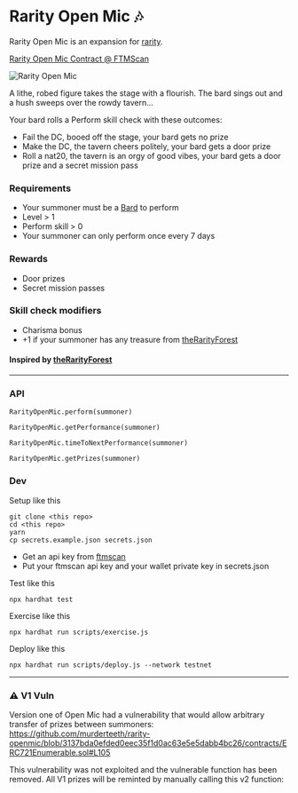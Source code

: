 # Rarity Open Mic 🎶

Rarity Open Mic is an expansion for [rarity](https://github.com/andrecronje/rarity/).

[Rarity Open Mic Contract @ FTMScan](https://ftmscan.com/address/0x46Fe9AAd56f486950ed3732A91552e3919e5713F#code)

![Rarity Open Mic](https://cdn.arstechnica.net/wp-content/uploads/2018/03/BardsTaletavern-800x450.jpg)

A lithe, robed figure takes the stage with a flourish. The bard sings out and a hush sweeps over the rowdy tavern...

Your bard rolls a Perform skill check with these outcomes:
- Fail the DC, booed off the stage, your bard gets no prize
- Make the DC, the tavern cheers politely, your bard gets a door prize
- Roll a nat20, the tavern is an orgy of good vibes, your bard gets a door prize and a secret mission pass

### Requirements
- Your summoner must be a [Bard](https://rarity.fandom.com/wiki/Bard) to perform
- Level > 1
- Perform skill > 0
- Your summoner can only perform once every 7 days

### Rewards
- Door prizes
- Secret mission passes

### Skill check modifiers
- Charisma bonus
- +1 if your summoner has any treasure from [theRarityForest](https://github.com/TheAustrian1998/theRarityForest)

#### Inspired by [theRarityForest](https://github.com/TheAustrian1998/theRarityForest)

- - -

### API
`RarityOpenMic.perform(summoner)`

`RarityOpenMic.getPerformance(summoner)`

`RarityOpenMic.timeToNextPerformance(summoner)`

`RarityOpenMic.getPrizes(summoner)`


### Dev
Setup like this
```
git clone <this repo>
cd <this repo>
yarn
cp secrets.example.json secrets.json
```
- Get an api key from [ftmscan](https://ftmscan.com) 
- Put your ftmscan api key and your wallet private key in secrets.json

Test like this
```
npx hardhat test
```

Exercise like this
```
npx hardhat run scripts/exercise.js
```

Deploy like this
```
npx hardhat run scripts/deploy.js --network testnet
```

- - -

### ⚠ V1 Vuln
Version one of Open Mic had a vulnerability that would allow arbitrary transfer of prizes between summoners:
https://github.com/murderteeth/rarity-openmic/blob/3137bda0efded0eec35f1d0ac63e5e5dabb4bc26/contracts/ERC721Enumerable.sol#L105

This vulnerability was not exploited and the vulnerable function has been removed. All V1 prizes will be reminted by manually calling this v2 function:

